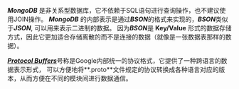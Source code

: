 ***MongoDB*** 是非关系型数据库，它不依赖于SQL语句进行查询操作，也不建议使用JOIN操作。
***MongoDB*** 的内部表示是通过***BSON***的格式来实现的，***BSON***类似于***JSON***, 可以用来表示二进制的数据。
因为***BSON***是 **Key/Value** 形式的数据存储方式，因此它更加适合存储离散的而不是连接的数据（就像是一张数据表那样的数据）。

[***Protocol Buffers***](https://code.google.com/p/protobuf/)号称是Google内部统一的协议格式，它提供了一种跨语言的数据表示形式，
可以方便地将**.proto**文件规定的协议转换成各种语言对应的版本，从而方便在不同的模块间进行数据通信。
